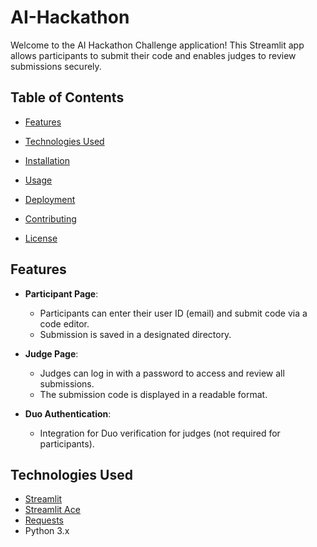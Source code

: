 # AI-Hackathon


Welcome to the AI Hackathon Challenge application! This Streamlit app allows participants to submit their code and enables judges to review submissions securely.

## Table of Contents

- [Features](#features)
- [Technologies Used](#technologies-used)
- [Installation](#installation)

- [Usage](#usage)
- [Deployment](#deployment)
- [Contributing](#contributing)
- [License](#license)

## Features

- **Participant Page**: 
  - Participants can enter their user ID (email) and submit code via a code editor.
  - Submission is saved in a designated directory.
  
- **Judge Page**: 
  - Judges can log in with a password to access and review all submissions.
  - The submission code is displayed in a readable format.

- **Duo Authentication**: 
  - Integration for Duo verification for judges (not required for participants).

## Technologies Used

- [Streamlit](https://streamlit.io/)
- [Streamlit Ace](https://github.com/streamlit/streamlit-ace)
- [Requests](https://docs.python-requests.org/en/latest/)
- Python 3.x




